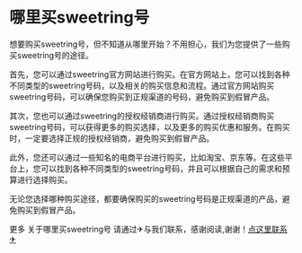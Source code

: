 # 哪里买sweetring号

想要购买sweetring号，但不知道从哪里开始？不用担心，我们为您提供了一些购买sweetring号的途径。

首先，您可以通过sweetring官方网站进行购买。在官方网站上，您可以找到各种不同类型的sweetring号码，以及相关的购买信息和流程。通过官方网站购买sweetring号码，可以确保您购买到正规渠道的号码，避免购买到假冒产品。

其次，您也可以通过sweetring的授权经销商进行购买。通过授权经销商购买sweetring号码，可以获得更多的购买选择，以及更多的购买优惠和服务。在购买时，一定要选择正规的授权经销商，避免购买到假冒产品。

此外，您还可以通过一些知名的电商平台进行购买，比如淘宝、京东等。在这些平台上，您可以找到各种不同类型的sweetring号码，并且可以根据自己的需求和预算进行选择购买。

无论您选择哪种购买途径，都要确保购买的sweetring号码是正规渠道的产品，避免购买到假冒产品。

更多 关于哪里买sweetring号 请通过✈与我们联系，感谢阅读,谢谢！[点这里联系✈](https://b.k02.cc)